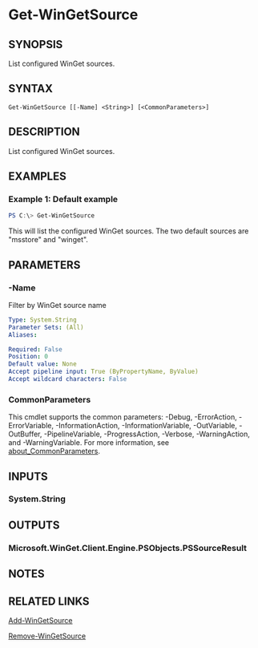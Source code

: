 ﻿---
external help file: Microsoft.WinGet.Client.Cmdlets.dll-Help.xml
Module Name: Microsoft.WinGet.Client
online version:
schema: 2.0.0
---

# Get-WinGetSource

## SYNOPSIS
List configured WinGet sources.

## SYNTAX

```
Get-WinGetSource [[-Name] <String>] [<CommonParameters>]
```

## DESCRIPTION
List configured WinGet sources.

## EXAMPLES

### Example 1: Default example
```powershell
PS C:\> Get-WinGetSource
```

This will list the configured WinGet sources. The two default sources are "msstore" and "winget".

## PARAMETERS

### -Name
Filter by WinGet source name

```yaml
Type: System.String
Parameter Sets: (All)
Aliases:

Required: False
Position: 0
Default value: None
Accept pipeline input: True (ByPropertyName, ByValue)
Accept wildcard characters: False
```

### CommonParameters
This cmdlet supports the common parameters: -Debug, -ErrorAction, -ErrorVariable, -InformationAction, -InformationVariable, -OutVariable, -OutBuffer, -PipelineVariable, -ProgressAction, -Verbose, -WarningAction, and -WarningVariable. For more information, see [about_CommonParameters](http://go.microsoft.com/fwlink/?LinkID=113216).

## INPUTS

### System.String

## OUTPUTS

### Microsoft.WinGet.Client.Engine.PSObjects.PSSourceResult

## NOTES

## RELATED LINKS

[Add-WinGetSource](Add-WinGetSource.md)

[Remove-WinGetSource](Remove-WinGetSource.md)
